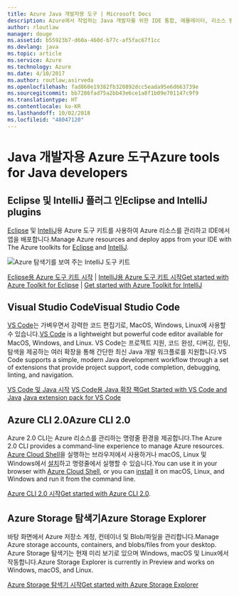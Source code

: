 ```yaml
---
title: Azure Java 개발자용 도구 | Microsoft Docs
description: Azure에서 작업하는 Java 개발자를 위한 IDE 통합, 에뮬레이터, 리소스 탐색기 및 명령줄 인터페이스입니다.
author: rloutlaw
manager: douge
ms.assetid: b55923b7-d60a-460d-b77c-af5fac67f1cc
ms.devlang: java
ms.topic: article
ms.service: Azure
ms.technology: Azure
ms.date: 4/10/2017
ms.author: routlaw;asirveda
ms.openlocfilehash: fad860e19382fb320892dcc5eada95e6d663739e
ms.sourcegitcommit: bb7286fad75a2bb43e6ce1a8f1b09e701147c9f9
ms.translationtype: HT
ms.contentlocale: ko-KR
ms.lasthandoff: 10/02/2018
ms.locfileid: "48047120"
---
```

# <a name="azure-tools-for-java-developers"></a><span data-ttu-id="8096d-103">Java 개발자용 Azure 도구</span><span class="sxs-lookup"><span data-stu-id="8096d-103">Azure tools for Java developers</span></span>

## <a name="eclipse-and-intellij-plugins"></a><span data-ttu-id="8096d-104">Eclipse 및 IntelliJ 플러그 인</span><span class="sxs-lookup"><span data-stu-id="8096d-104">Eclipse and IntelliJ plugins</span></span>

<span data-ttu-id="8096d-105">[Eclipse](eclipse/azure-toolkit-for-eclipse.md) 및 [IntelliJ](intellij/azure-toolkit-for-intellij.md)용 Azure 도구 키트를 사용하여 Azure 리소스를 관리하고 IDE에서 앱을 배포합니다.</span><span class="sxs-lookup"><span data-stu-id="8096d-105">Manage Azure resources and deploy apps from your IDE with The Azure toolkits for [Eclipse](eclipse/azure-toolkit-for-eclipse.md) and [IntelliJ](intellij/azure-toolkit-for-intellij.md).</span></span>   

![Azure 탐색기를 보여 주는 IntelliJ 도구 키트](media/intelliJ-azure-explorer.png)

<span data-ttu-id="8096d-107">[Eclipse용 Azure 도구 키트 시작](https://docs.microsoft.com/azure/app-service-web/app-service-web-eclipse-create-hello-world-web-app) | [IntelliJ용 Azure 도구 키트 시작](https://docs.microsoft.com/azure/app-service-web/app-service-web-intellij-create-hello-world-web-app)</span><span class="sxs-lookup"><span data-stu-id="8096d-107">[Get started with Azure Toolkit for Eclipse](https://docs.microsoft.com/azure/app-service-web/app-service-web-eclipse-create-hello-world-web-app) | [Get started with Azure Toolkit for IntelliJ](https://docs.microsoft.com/azure/app-service-web/app-service-web-intellij-create-hello-world-web-app)</span></span> 

## <a name="visual-studio-code"></a><span data-ttu-id="8096d-108">Visual Studio Code</span><span class="sxs-lookup"><span data-stu-id="8096d-108">Visual Studio Code</span></span>

<span data-ttu-id="8096d-109">[VS Code](https://code.visualstudio.com/)는 가벼우면서 강력한 코드 편집기로, MacOS, Windows, Linux에 사용할 수 있습니다.</span><span class="sxs-lookup"><span data-stu-id="8096d-109">[VS Code](https://code.visualstudio.com/) is a lightweight but powerful code editor available for MacOS, Windows, and Linux.</span></span> <span data-ttu-id="8096d-110">VS Code는 프로젝트 지원, 코드 완성, 디버깅, 린팅, 탐색을 제공하는 여러 확장을 통해 간단한 최신 Java 개발 워크플로를 지원합니다.</span><span class="sxs-lookup"><span data-stu-id="8096d-110">VS Code supports a simple, modern Java development workflow through a set of extensions that provide project support, code completion, debugging, linting, and navigation.</span></span>

<span data-ttu-id="8096d-111">[VS Code 및 Java 시작](https://code.visualstudio.com/docs/java)
[VS Code용 Java 확장 팩](https://code.visualstudio.com/docs/java/extensions)</span><span class="sxs-lookup"><span data-stu-id="8096d-111">[Get Started with VS Code and Java](https://code.visualstudio.com/docs/java)
[Java extension pack for VS Code](https://code.visualstudio.com/docs/java/extensions)</span></span>  

## <a name="azure-cli-20"></a><span data-ttu-id="8096d-112">Azure CLI 2.0</span><span class="sxs-lookup"><span data-stu-id="8096d-112">Azure CLI 2.0</span></span>

<span data-ttu-id="8096d-113">Azure 2.0 CLI는 Azure 리소스를 관리하는 명령줄 환경을 제공합니다.</span><span class="sxs-lookup"><span data-stu-id="8096d-113">The Azure 2.0 CLI provides a command-line experience to manage Azure resources.</span></span> <span data-ttu-id="8096d-114">[Azure Cloud Shell](https://docs.microsoft.com/azure/cloud-shell/overview)을 실행하는 브라우저에서 사용하거나 macOS, Linux 및 Windows에서 [설치](https://docs.microsoft.com/cli/azure/install-azure-cli)하고 명령줄에서 실행할 수 있습니다.</span><span class="sxs-lookup"><span data-stu-id="8096d-114">You can use it in your browser with [Azure Cloud Shell](https://docs.microsoft.com/azure/cloud-shell/overview), or you can [install](https://docs.microsoft.com/cli/azure/install-azure-cli) it on macOS, Linux, and Windows and run it from the command line.</span></span>

<span data-ttu-id="8096d-115">[Azure CLI 2.0 시작](https://docs.microsoft.com/cli/azure/get-started-with-azure-cli)</span><span class="sxs-lookup"><span data-stu-id="8096d-115">[Get started with Azure CLI 2.0](https://docs.microsoft.com/cli/azure/get-started-with-azure-cli).</span></span>

## <a name="azure-storage-explorer"></a><span data-ttu-id="8096d-116">Azure Storage 탐색기</span><span class="sxs-lookup"><span data-stu-id="8096d-116">Azure Storage Explorer</span></span> 

<span data-ttu-id="8096d-117">바탕 화면에서 Azure 저장소 계정, 컨테이너 및 Blob/파일을 관리합니다.</span><span class="sxs-lookup"><span data-stu-id="8096d-117">Manage Azure storage accounts, containers, and blobs/files from your desktop.</span></span> <span data-ttu-id="8096d-118">Azure Storage 탐색기는 현재 미리 보기로 있으며 Windows, macOS 및 Linux에서 작동합니다.</span><span class="sxs-lookup"><span data-stu-id="8096d-118">Azure Storage Explorer is currently in Preview and works on Windows, macOS, and Linux.</span></span>

[<span data-ttu-id="8096d-119">Azure Storage 탐색기 시작</span><span class="sxs-lookup"><span data-stu-id="8096d-119">Get started with Azure Storage Explorer</span></span>](https://docs.microsoft.com/azure/vs-azure-tools-storage-manage-with-storage-explorer)
